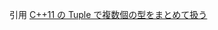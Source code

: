 引用 [C++11 の Tuple で複数個の型をまとめて扱う](http://program.station.ez-net.jp/special/handbook/cpp/syntax/tuple.asp) <br/>

